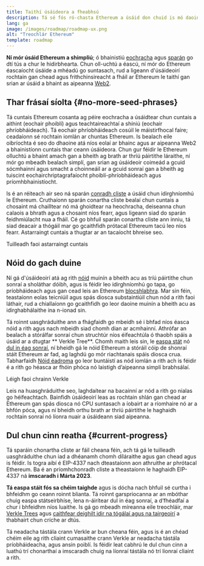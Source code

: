 ```yaml
---
title: Taithí úsáideora a fheabhsú
description: Tá sé fós ró-chasta Ethereum a úsáid don chuid is mó daoine. Chun oll-uchtú a spreagadh, ní mór do Ethereum na bacainní ar iontráil a laghdú go suntasach - ní mór d'úsáideoirí na buntáistí a bhaineann le rochtain dhíláraithe, gan chead agus frithchinsireacht a fháil ar Ethereum ach caithfidh sé a bheith chomh neamhshrianta le feidhmchlár traidisiúnta Web2 a úsáid.
lang: ga
image: /images/roadmap/roadmap-ux.png
alt: "Treochlár Ethereum"
template: roadmap
---
```


**Ní mór úsáid Ethereum a shimpliú**; ó bhainistiú [eochracha](/glossary/#key) agus [sparán](/glossary/#wallet) go dtí tús a chur le hidirbhearta. Chun oll-uchtú a éascú, ní mór do Ethereum éascaíocht úsáide a mhéadú go suntasach, rud a ligeann d'úsáideoirí rochtain gan chead agus frithchinsireacht a fháil ar Ethereum le taithí gan srian ar úsáid a bhaint as aipeanna [Web2](/glossary/#web2).

## Thar frásaí síolta {#no-more-seed-phrases}

Tá cuntais Ethereum cosanta ag péire eochracha a úsáidtear chun cuntais a aithint (eochair phoiblí) agus teachtaireachtaí a shíniú (eochair phríobháideach). Tá eochair phríobháideach cosúil le máistirfhocal faire; ceadaíonn sé rochtain iomlán ar chuntas Ethereum. Is bealach eile oibríochta é seo do dhaoine atá níos eolaí ar bhainc agus ar aipeanna Web2 a bhainistíonn cuntais thar ceann úsáideora. Chun gur féidir le Ethereum olluchtú a bhaint amach gan a bheith ag brath ar thríú páirtithe láraithe, ní mór go mbeadh bealach simplí, gan srian ag úsáideoir coimeád a gcuid sócmhainní agus smacht a choinneáil ar a gcuid sonraí gan a bheith ag tuiscint eochairchriptagrafaíocht phoiblí-phríobháideach agus príomhbhainistíocht.

Is é an réiteach air seo ná sparán [conradh cliste](/glossary/#smart-contract) a úsáid chun idirghníomhú le Ethereum. Cruthaíonn sparán conartha cliste bealaí chun cuntais a chosaint má chailltear nó má ghoidtear na heochracha, deiseanna chun calaois a bhrath agus a chosaint níos fearr, agus ligeann siad do sparán feidhmiúlacht nua a fháil. Cé go bhfuil sparán conartha cliste ann inniu, tá siad deacair a thógáil mar go gcaithfidh prótacal Ethereum tacú leo níos fearr. Astarraingt cuntais a thugtar ar an tacaíocht bhreise seo.

<ButtonLink variant="outline-color" href="/roadmap/account-abstraction/">Tuilleadh faoi astarraingt cuntais</ButtonLink>

## Nóid do gach duine

Ní gá d'úsáideoirí atá ag rith [nóid](/glossary/#node) muinín a bheith acu as tríú páirtithe chun sonraí a sholáthar dóibh, agus is féidir leo idirghníomhú go tapa, go príobháideach agus gan cead leis an Ethereum [blocshlabhra](/glossary/#blockchain). Mar sin féin, teastaíonn eolas teicniúil agus spás diosca substaintiúil chun nód a rith faoi láthair, rud a chiallaíonn go gcaithfidh go leor daoine muinín a bheith acu as idirghabhálaithe ina n-ionad sin.

Tá roinnt uasghráduithe ann a fhágfaidh go mbeidh sé i bhfad níos éasca nóid a rith agus nach mbeidh siad chomh dian ar acmhainní. Athrófar an bealach a stórálfar sonraí chun struchtúr níos éifeachtúla ó thaobh spáis a úsáid ar a dtugtar ** Verkle Tree**. Chomh maith leis sin, le [easpa stát](/roadmap/statelessness) nó [dul in éag sonraí](/roadmap/statelessness/#data-expiry), ní bheidh gá le nóid Ethereum a stóráil cóip de shonraí stáit Ethereum ar fad, ag laghdú go mór riachtanais spáis diosca crua. Tabharfaidh [Nóid éadroma](/developers/docs/nodes-and-clients/light-clients/) go leor buntáistí as nód iomlán a rith ach is féidir é a rith go héasca ar fhóin phóca nó laistigh d’aipeanna simplí brabhsálaí.

<ButtonLink variant="outline-color" href="/roadmap/verkle-trees/">Léigh faoi chrainn Verkle</ButtonLink>

Leis na huasghráduithe seo, laghdaítear na bacainní ar nód a rith go nialas go héifeachtach. Bainfidh úsáideoirí leas as rochtain shlán gan chead ar Ethereum gan spás diosca nó CPU suntasach a íobairt ar a ríomhaire nó ar a bhfón póca, agus ní bheidh orthu brath ar thríú páirtithe le haghaidh rochtain sonraí nó líonra nuair a úsáideann siad aipeanna.

## Dul chun cinn reatha {#current-progress}

Tá sparáin chonartha cliste ar fáil cheana féin, ach tá gá le tuilleadh uasghráduithe chun iad a dhéanamh chomh díláraithe agus gan chead agus is féidir. Is togra aibí é EIP-4337 nach dteastaíonn aon athruithe ar phrótacal Ethereum. Ba é an príomhchonradh cliste a theastaíonn le haghaidh EIP-4337 ná **imscaradh i Márta 2023**.

**Tá easpa stáit fós sa chéim taighde** agus is dócha nach bhfuil sé curtha i bhfeidhm go ceann roinnt blianta. Tá roinnt garspriocanna ar an mbóthar chuig easpa státseirbhíse, lena n-áirítear dul in éag sonraí, a d’fhéadfaí a chur i bhfeidhm níos luaithe. Is gá go mbeadh míreanna eile treochláir, mar [Verkle Trees](/roadmap/verkle-trees/) agus [caithfear deighilt idir na tógálaí agus na tairgeoirí](/roadmap/pbs/) a thabhairt chun críche ar dtús.

Tá neadacha tástála crann Verkle ar bun cheana féin, agus is é an chéad chéim eile ag rith cliaint cumasaithe crann Verkle ar neadacha tástála príobháideacha, agus ansin poiblí. Is féidir leat cabhrú le dul chun cinn a luathú trí chonarthaí a imscaradh chuig na líonraí tástála nó trí líonraí cliaint a rith.
